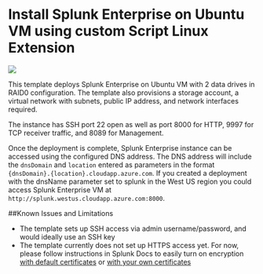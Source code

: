# Install Splunk Enterprise on Ubuntu VM using custom Script Linux Extension

<a href="https://portal.azure.com/#create/Microsoft.Template/uri/https%3A%2F%2Fraw.githubusercontent.com%2FAzure%2Fazure-quickstart-templates%2Fmaster%2Fsplunk-on-ubuntu%2Fazuredeploy.json" target="_blank">
    <img src="http://azuredeploy.net/deploybutton.png"/>
</a>

This template deploys Splunk Enterprise on Ubuntu VM with 2 data drives in RAID0 configuration. The template also provisions a storage account, a virtual network with subnets, public IP address, and network interfaces required.

The instance has SSH port 22 open as well as port 8000 for HTTP, 9997 for TCP receiver traffic, and 8089 for Management.

Once the deployment is complete, Splunk Enterprise instance can be accessed using the configured DNS address. The DNS address will include the `dnsDomain` and `location` entered as parameters in the format `{dnsDomain}.{location}.cloudapp.azure.com`. If you created a deployment with the dnsName parameter set to splunk in the West US region you could access Splunk Enterprise VM at `http://splunk.westus.cloudapp.azure.com:8000`.

##Known Issues and Limitations

- The template sets up SSH access via admin username/password, and would ideally use an SSH key
- The template currently does not set up HTTPS access yet. For now, please follow instructions in Splunk Docs to easily turn on encryption [with default certificates](http://docs.splunk.com/Documentation/Splunk/latest/Security/TurnonbasicencryptionwithSplunkWeb) or [with your own certificates](http://docs.splunk.com/Documentation/Splunk/latest/Security/SecureSplunkWebusingasignedcertificate)

